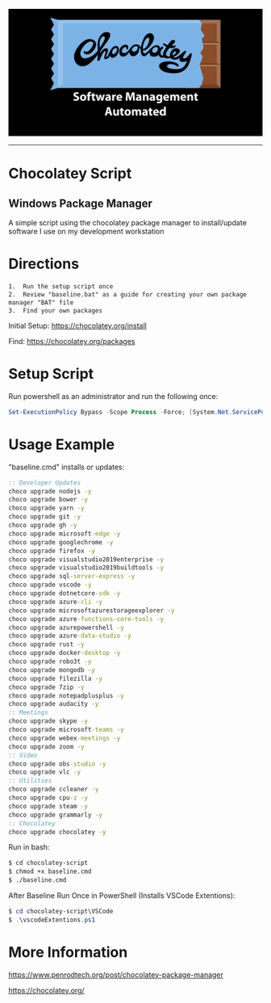 ![Chocolatey Image](chocolatey-media.png)

---

# Chocolatey Script

## Windows Package Manager

A simple script using the chocolatey package manager to install/update software I use on my development workstation

# Directions

    1.  Run the setup script once
    2.  Review "baseline.bat" as a guide for creating your own package manager "BAT" file
    3.  Find your own packages

Initial Setup: https://chocolatey.org/install

Find: https://chocolatey.org/packages

# Setup Script

Run powershell as an administrator and run the following once:

```powershell
Set-ExecutionPolicy Bypass -Scope Process -Force; [System.Net.ServicePointManager]::SecurityProtocol = [System.Net.ServicePointManager]::SecurityProtocol -bor 3072; iex ((New-Object System.Net.WebClient).DownloadString('https://chocolatey.org/install.ps1'))
```

# Usage Example

"baseline.cmd" installs or updates:

```bat
:: Developer Updates
choco upgrade nodejs -y
choco upgrade bower -y
choco upgrade yarn -y
choco upgrade git -y
choco upgrade gh -y
choco upgrade microsoft-edge -y
choco upgrade googlechrome -y
choco upgrade firefox -y
choco upgrade visualstudio2019enterprise -y
choco upgrade visualstudio2019buildtools -y
choco upgrade sql-server-express -y
choco upgrade vscode -y
choco upgrade dotnetcore-sdk -y
choco upgrade azure-cli -y
choco upgrade microsoftazurestorageexplorer -y
choco upgrade azure-functions-core-tools -y
choco upgrade azurepowershell -y
choco upgrade azure-data-studio -y
choco upgrade rust -y
choco upgrade docker-desktop -y
choco upgrade robo3t -y
choco upgrade mongodb -y
choco upgrade filezilla -y
choco upgrade 7zip -y
choco upgrade notepadplusplus -y
choco upgrade audacity -y
:: Meetings
choco upgrade skype -y
choco upgrade microsoft-teams -y
choco upgrade webex-meetings -y
choco upgrade zoom -y
:: Video
choco upgrade obs-studio -y
choco upgrade vlc -y
:: Utilities
choco upgrade ccleaner -y
choco upgrade cpu-z -y
choco upgrade steam -y
choco upgrade grammarly -y
:: Chocolatey
choco upgrade chocolatey -y
```

Run in bash:

```bash
$ cd chocolatey-script
$ chmod +x baseline.cmd
$ ./baseline.cmd
```

After Baseline Run Once in PowerShell (Installs VSCode Extentions):

```powershell
$ cd chocolatey-script\VSCode
$ .\vscodeExtentions.ps1
```

# More Information

https://www.penrodtech.org/post/chocolatey-package-manager

https://chocolatey.org/
